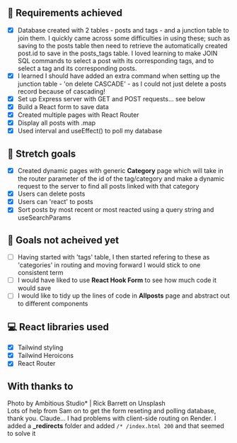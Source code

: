 ## :dart: Requirements achieved

- [x] Database created with 2 tables - posts and tags - and a junction table to join them. I quickly came across some difficulties in using these; such as saving to the posts table then need to retrieve the automatically created post.id to save in the posts_tags table. I loved learning to make JOIN SQL commands to select a post with its corresponding tags, and to select a tag and its corresponding posts.
- [x] I learned I should have added an extra command when setting up the junction table - 'on delete CASCADE' - as I could not just delete a posts record because of cascading!
- [x] Set up Express server with GET and POST requests... see below
- [x] Build a React form to save data
- [x] Created multiple pages with React Router
- [x] Display all posts with .map
- [x] Used interval and useEffect() to poll my database

## :dart: Stretch goals

- [x] Created dynamic pages with generic **Category** page which will take in the router parameter of the id of the tag/category and make a dynamic request to the server to find all posts linked with that category
- [x] Users can delete posts
- [x] Users can 'react' to posts
- [x] Sort posts by most recent or most reacted using a query string and useSearchParams

## :dart: Goals not acheived yet

- [ ] Having started with 'tags' table, I then started refering to these as 'categories' in routing and moving forward I would stick to one consistent term
- [ ] I would have liked to use **React Hook Form** to see how much code it would save
- [ ] I would like to tidy up the lines of code in **Allposts** page and abstract out to different components

## :computer: React libraries used

- [x] Tailwind styling
- [x] Tailwind Heroicons
- [x] React Router

## With thanks to

Photo by Ambitious Studio\* | Rick Barrett on Unsplash  
Lots of help from Sam on to get the form reseting and polling database, thank you.
Claude... I had problems with client-side routing on Render. I added a **\_redirects** folder and added `/* /index.html 200` and that seemed to solve it
